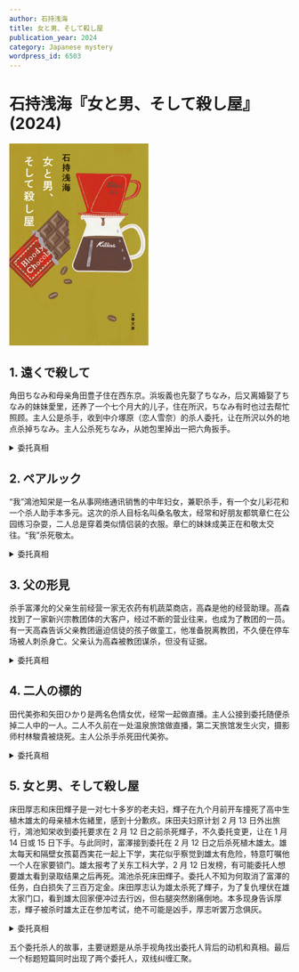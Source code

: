 ```yaml
---
author: 石持浅海
title: 女と男、そして殺し屋
publication_year: 2024
category: Japanese mystery
wordpress_id: 6503
---
```


# 石持浅海『女と男、そして殺し屋』(2024)

<img src=images/2024_cover.jpg width=250/>

## 1. 遠くで殺して

角田ちなみ和母亲角田豊子住在西东京。浜坂義也先娶了ちなみ，后又离婚娶了ちなみ的妹妹愛里，还养了一个七个月大的儿子，住在所沢，ちなみ有时也过去帮忙照顾。主人公是杀手，收到中介塚原（恋人雪奈）的杀人委托，让在所沢以外的地点杀掉ちなみ。主人公杀死ちなみ，从她包里掉出一把六角扳手。

<details><summary>委托真相</summary>
ちなみ为了报复妹妹抢走老公，用六角扳手拧松婴儿床，想要引发事故。母亲豊子发现ちなみ的秘密，所以买凶杀人，并指定不要在育儿相关的所沢附近下手。
</details>

## 2. ペアルック

“我”鴻池知栄是一名从事网络通讯销售的中年妇女，兼职杀手，有一个女儿彩花和一个杀人助手本多元。这次的杀人目标名叫桑名敬太，经常和好朋友都筑章仁在公园练习杂耍，二人总是穿着类似情侣装的衣服。章仁的妹妹成美正在和敬太交往。“我”杀死敬太。

<details><summary>委托真相</summary>
章仁的未婚妻替他挑了衣服，成美看到后也给恋人敬太挑了同样的衣服。章仁即将结婚，成美暗恋哥哥，买凶杀死恋人是为了让哥哥推迟婚礼陪伴自己，说不定还可以导致和未婚妻分手。
</details>

## 3. 父の形見

杀手富澤允的父亲生前经营一家无农药有机蔬菜商店，高森是他的经营助理。高森找到了一家新兴宗教团体的大客户，经过不断的营业往来，也成为了教团的一员。有一天高森告诉父亲教团逼迫信徒的孩子做童工，他准备脱离教团，不久便在停车场被人刺杀身亡。父亲认为高森被教团谋杀，但没有证据。

<details><summary>委托真相</summary>
父亲用非有机蔬菜以次充好卖给教团，被高森发现，所以杀死高森灭口。
</details>

## 4. 二人の標的

田代美弥和矢田ひかり是两名色情女优，经常一起做直播。主人公接到委托随便杀掉二人中的一人。二人不久前在一处温泉旅馆做直播，第二天旅馆发生火灾，摄影师村林駿貴被烧死。主人公杀手杀死田代美弥。

<details><summary>委托真相</summary>
委托人是矢田ひかり，她在火灾当晚喝醉酒，模糊记得可能把村林关了起来，但不确定是自己还是田代美弥做的，所以决定买凶随机杀人。
</details>

## 5. 女と男、そして殺し屋

床田厚志和床田輝子是一对七十多岁的老夫妇，輝子在九个月前开车撞死了高中生植木雄太的母亲植木佐緒里，感到十分歉疚。床田夫妇原计划 2 月 13 日外出旅行，鴻池知栄收到委托要求在 2 月 12 日之前杀死輝子，不久委托变更，让在 1 月 14 日或 15 日下手。与此同时，富澤接到委托在 2 月 12 日之后杀死植木雄太。雄太每天和隔壁女孩葛西実花一起上下学，実花似乎察觉到雄太有危险，特意叮嘱他一个人在家要锁门。雄太报考了关东工科大学，2 月 12 日发榜，有可能委托人想要雄太看到录取结果之后再死。鴻池杀死床田輝子。委托人不知为何取消了富澤的任务，白白损失了三百万定金。床田厚志认为雄太杀死了輝子，为了复仇埋伏在雄太家门口，看到雄太回家便冲过去行凶，但右腿突然剧痛倒地。本多现身告诉厚志，輝子被杀时雄太正在参加考试，绝不可能是凶手，厚志听罢万念俱灰。

<details><summary>委托真相</summary>
葛西実花的父亲是律师，替雄太辩护赢得了保险金。雄太计划在考试结束后亲手杀死輝子，実花为了不让他杀人，偷偷用保险金买凶杀死輝子。実花让雄太呆在家里，不是怕他有危险，而是怕他出去杀人。床田厚志也雇了人杀死雄太，但輝子强烈希望看到雄太被大学录取，所以厚志委托在大学发榜之后下手。輝子死后厚志出于强烈的复仇心态，决定亲手杀死厚志，所以取消了委托。本多为了避免厚志买凶的事情曝光，所以出手用弹弓击中了厚志的右腿，阻止了他的行动。
</details>

五个委托杀人的故事，主要谜题是从杀手视角找出委托人背后的动机和真相。最后一个标题短篇同时出现了两个委托人，双线纠缠汇聚。